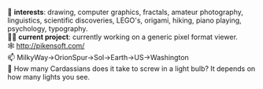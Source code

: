👋 **interests**: drawing, computer graphics, fractals, amateur photography, linguistics, scientific discoveries, LEGO's, origami, hiking, piano playing, psychology, typography.  
👨‍💻 **current project**: currently working on a generic pixel format viewer.  
🕸 http://pikensoft.com/  
📫 MilkyWay->OrionSpur->Sol->Earth->US->Washington  
💬 How many Cardassians does it take to screw in a light bulb? It depends on how many lights you see.  
